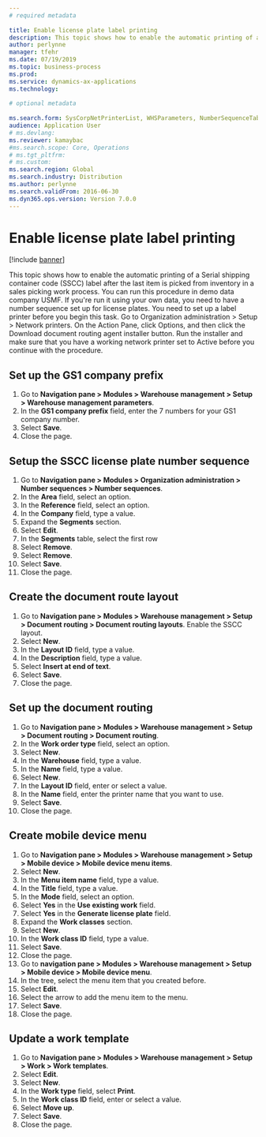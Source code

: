 ```yaml
--- 
# required metadata 
 
title: Enable license plate label printing
description: This topic shows how to enable the automatic printing of a Serial shipping container code (SSCC) label after the last item is picked from inventory in a sales picking work process. 
author: perlynne
manager: tfehr 
ms.date: 07/19/2019
ms.topic: business-process 
ms.prod:  
ms.service: dynamics-ax-applications 
ms.technology:  
 
# optional metadata 
 
ms.search.form: SysCorpNetPrinterList, WHSParameters, NumberSequenceTableListPage, NumberSequenceDetails, WHSDocumentRoutingLayout, WHSDocumentRouting, WHSRFMenuItem, WHSRFMenu, WHSWorkTemplateTable, WHSLicensePlateLabelBuildConfig, WHSLicensePlateLabel
audience: Application User 
# ms.devlang:  
ms.reviewer: kamaybac
#ms.search.scope: Core, Operations 
# ms.tgt_pltfrm:  
# ms.custom:  
ms.search.region: Global
ms.search.industry: Distribution
ms.author: perlynne
ms.search.validFrom: 2016-06-30 
ms.dyn365.ops.version: Version 7.0.0 
---
```

# Enable license plate label printing

[!include [banner](../../includes/banner.md)]

This topic shows how to enable the automatic printing of a Serial shipping container code (SSCC) label after the last item is picked from inventory in a sales picking work process. You can run this procedure in demo data company USMF. If you're run it using your own data, you need to have a number sequence set up for license plates. You need to set up a label printer before you begin this task. Go to Organization administration > Setup > Network printers. On the Action Pane, click Options, and then click the Download document routing agent installer button. Run the installer and make sure that you have a working network printer set to Active before you continue with the procedure.


## Set up the GS1 company prefix
1. Go to **Navigation pane > Modules > Warehouse management > Setup > Warehouse management parameters**.
2. In the **GS1 company prefix** field, enter the 7 numbers for your GS1 company number.
3. Select **Save**.
4. Close the page.

## Setup the SSCC license plate number sequence
1. Go to **Navigation pane > Modules > Organization administration > Number sequences > Number sequences**.
2. In the **Area** field, select an option.
3. In the **Reference** field, select an option.
4. In the **Company** field, type a value.
5. Expand the **Segments** section.
6. Select **Edit**.
7. In the **Segments** table, select the first row
8. Select **Remove**.
9. Select **Remove**.
10. Select **Save**.
11. Close the page.

## Create the document route layout
1. Go to **Navigation pane > Modules > Warehouse management > Setup > Document routing > Document routing layouts**. Enable the SSCC layout.  
2. Select **New**.
3. In the **Layout ID** field, type a value.
4. In the **Description** field, type a value.
5. Select **Insert at end of text**.
6. Select **Save**.
7. Close the page.

## Set up the document routing
1. Go to **Navigation pane > Modules > Warehouse management > Setup > Document routing > Document routing**.
2. In the **Work order type** field, select an option.
3. Select **New**.
4. In the **Warehouse** field, type a value.
5. In the **Name** field, type a value.
6. Select **New**.
7. In the **Layout ID** field, enter or select a value.
8. In the **Name** field, enter the printer name that you want to use.
9. Select **Save**.
10. Close the page.

## Create mobile device menu
1. Go to **Navigation pane > Modules > Warehouse management > Setup > Mobile device > Mobile device menu items**.
2. Select **New**.
3. In the **Menu item name** field, type a value.
4. In the **Title** field, type a value.
5. In the **Mode** field, select an option.
6. Select **Yes** in the **Use existing work** field.
7. Select **Yes** in the **Generate license plate** field.
8. Expand the **Work classes** section.
9. Select **New**.
10. In the **Work class ID** field, type a value.
11. Select **Save**.
12. Close the page.
13. Go to **navigation pane > Modules > Warehouse management > Setup > Mobile device > Mobile device menu**.
14. In the tree, select the menu item that you created before.
15. Select **Edit**.
16. Select the arrow to add the menu item to the menu.
17. Select **Save**.
18. Close the page.

## Update a work template
1. Go to **Navigation pane > Modules > Warehouse management > Setup > Work > Work templates**.
2. Select **Edit**.
3. Select **New**.
4. In the **Work type** field, select **Print**.
5. In the **Work class ID** field, enter or select a value.
6. Select **Move up**.
7. Select **Save**.
8. Close the page.

